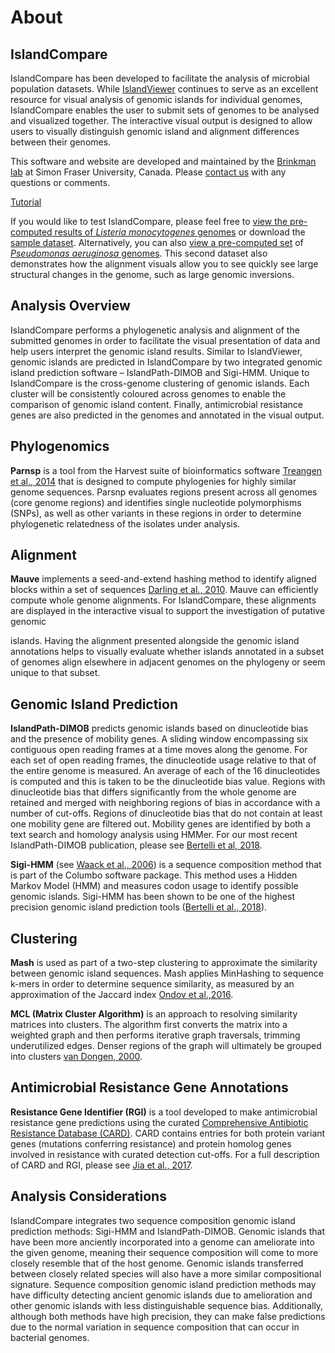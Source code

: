 # About
## IslandCompare

IslandCompare has been developed to facilitate the analysis of microbial population datasets. While [IslandViewer](http://www.pathogenomics.sfu.ca/islandviewer/browse/)
continues to serve as an excellent resource for visual analysis of genomic islands for individual genomes, IslandCompare
enables the user to submit sets of genomes to be analysed and visualized together. The interactive visual output is designed
to allow users to visually distinguish genomic island and alignment differences between their genomes.

[//]: # (The IslandCompare analysis pipeline is implemented in Galaxy and we have made the tool open source to allow users
to install the pipeline independently and modify it as they desire. For more details, please NOLAN FILL IN HERE – Make sure
to mention the open source licence and run the content for downloading by Fiona.)

This software and website are developed and maintained by the [Brinkman lab](http://www.brinkman.mbb.sfu.ca) at Simon Fraser
University, Canada. Please [contact us](/contact) with any questions or comments.

<a href="/analysis?tour=tour" target="_self" class="button-icon"><i class="icon icon-tutorial"></i>Tutorial</a>

If you would like to test IslandCompare, please feel free to [view the pre-computed results of *Listeria monocytogenes* genomes](/visualize?src=https%3A%2F%2Fislandcompare.ca%2Fdemo%2Flisteria_sample_analysis.gff3) 
or download the [sample dataset](/demo/Listeria_Sample_Dataset.zip). 
Alternatively, you can also [view a pre-computed set](/visualize?src=https%3A%2F%2Fislandcompare.ca%2Fdemo%2Fpseudomonas_sample_analysis.gff3)
of [*Pseudomonas aeruginosa* genomes](/demo/Pseudomonas_Sample_Dataset.zip). This second dataset also demonstrates how the
alignment visuals allow you to see quickly see large structural changes in the genome, such as large genomic inversions.

## Analysis Overview

IslandCompare performs a phylogenetic analysis and alignment of the submitted genomes in order to facilitate the visual presentation
of data and help users interpret the genomic island results. Similar to IslandViewer, genomic islands are predicted in IslandCompare
by two integrated genomic island prediction software – IslandPath-DIMOB and Sigi-HMM. Unique to IslandCompare is the cross-genome
clustering of genomic islands. Each cluster will be consistently coloured across genomes to enable the comparison of genomic
island content. Finally, antimicrobial resistance genes are also predicted in the genomes and annotated in the visual output.

## Phylogenomics

**Parnsp** is a tool from the Harvest suite of bioinformatics software [Treangen et al., 2014](https://genomebiology.biomedcentral.com/articles/10.1186/s13059-014-0524-x)
that is designed to compute phylogenies for highly similar genome sequences. Parsnp evaluates regions present across all
genomes (core genome regions) and identifies single nucleotide polymorphisms (SNPs), as well as other variants in these regions
in order to determine phylogenetic relatedness of the isolates under analysis.

## Alignment

**Mauve** implements a seed-and-extend hashing method to identify aligned blocks within a set of sequences [Darling et al.,
2010](https://journals.plos.org/plosone/article?id=10.1371/journal.pone.0011147). Mauve can efficiently compute whole genome
alignments. For IslandCompare, these alignments are displayed in the interactive visual to support the investigation of putative
genomic

islands. Having the alignment presented alongside the genomic island annotations helps to visually evaluate whether islands
annotated in a subset of genomes align elsewhere in adjacent genomes on the phylogeny or seem unique to that subset.

## Genomic Island Prediction

**IslandPath-DIMOB** predicts genomic islands based on dinucleotide bias and the presence of mobility genes. A sliding window
encompassing six contiguous open reading frames at a time moves along the genome. For each set of open reading frames, the
dinucleotide usage relative to that of the entire genome is measured. An average of each of the 16 dinucleotides is computed
and this is taken to be the dinucleotide bias value. Regions with dinucleotide bias that differs significantly from the whole
genome are retained and merged with neighboring regions of bias in accordance with a number of cut-offs. Regions of dinucleotide
bias that do not contain at least one mobility gene are filtered out. Mobility genes are identified by both a text search
and homology analysis using HMMer. For our most recent IslandPath-DIMOB publication, please see [Bertelli et al, 2018](https://academic.oup.com/bioinformatics/article/34/13/2161/4904263).

**Sigi-HMM** (see [Waack et al., 2006](http://www.biomedcentral.com/1471-2105/7/142)) is a sequence composition method that
is part of the Columbo software package. This method uses a Hidden Markov Model (HMM) and measures codon usage to identify
possible genomic islands. Sigi-HMM has been shown to be one of the highest precision genomic island prediction tools ([Bertelli
et al., 2018](https://academic.oup.com/bib/advance-article/doi/10.1093/bib/bby042/5032564)).

## Clustering

**Mash** is used as part of a two-step clustering to approximate the similarity between genomic island sequences. Mash applies
MinHashing to sequence k-mers in order to determine sequence similarity, as measured by an approximation of the Jaccard index
[Ondov et al.,2016](https://genomebiology.biomedcentral.com/articles/10.1186/s13059-016-0997-x).

**MCL (Matrix Cluster Algorithm)** is an approach to resolving similarity matrices into clusters. The algorithm first converts
the matrix into a weighted graph and then performs iterative graph traversals, trimming underutilized edges. Denser regions
of the graph will ultimately be grouped into clusters [van Dongen, 2000](https://micans.org/mcl/index.html?sec_thesisetc).

## Antimicrobial Resistance Gene Annotations

**Resistance Gene Identifier (RGI)** is a tool developed to make antimicrobial resistance gene predictions using the curated
[Comprehensive Antibiotic Resistance Database (CARD)](https://card.mcmaster.ca). CARD contains entries for both protein variant
genes (mutations conferring resistance) and protein homolog genes involved in resistance with curated detection cut-offs.
For a full description of CARD and RGI, please see [Jia et al., 2017](https://academic.oup.com/nar/article/45/D1/D566/2333912).

[//]: # (## Support for Draft Genomes)

[//]: # (Draft genomes are processed in much the same way as IslandViewer. Upon selecting a set of draft genomes to analyse,
the contigs in a single genome/file will need to be concatenated in order to perform the analysis in IslandCompare. If draft
genomes are included in a job submission, you will need to select either “OPTION-FOR-STITCHING-IN-ORDER” to concatenate the
contigs in the order submitted, or select a reference genome against which all genomes in the analysis will be aligned and
concatenated. If the option to align against a reference is chosen, contigs unique to the custom genome or contigs that could
be placed in several position according to the reference genome - such as identical transposases that could not be solved
by short read assembly software - will remain unaligned and placed at the end of the pseudochromosome. These contigs that
could not be ordered are shown in ???. Contig gaps are indicated by ???. Contigs placed in this unaligned region should be
evaluated with extra caution.)

## Analysis Considerations

IslandCompare integrates two sequence composition genomic island prediction methods: Sigi-HMM and IslandPath-DIMOB. Genomic
islands that have been more anciently incorporated into a genome can ameliorate into the given genome, meaning their sequence
composition will come to more closely resemble that of the host genome. Genomic islands transferred between closely related
species will also have a more similar compositional signature. Sequence composition genomic island prediction methods may
have difficulty detecting ancient genomic islands due to amelioration and other genomic islands with less distinguishable
sequence bias. Additionally, although both methods have high precision, they can make false predictions due to the normal
variation in sequence composition that can occur in bacterial genomes. 

